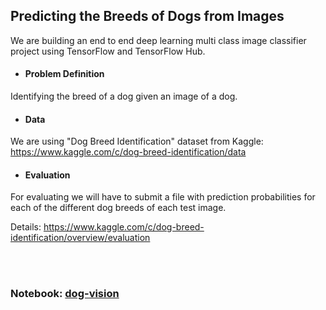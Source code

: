 ## Predicting the Breeds of Dogs from Images

We are building an end to end deep learning multi class image classifier project using TensorFlow and TensorFlow Hub.

- #### Problem Definition
Identifying the breed of a dog given an image of a dog.

- #### Data
We are using "Dog Breed Identification" dataset from Kaggle: https://www.kaggle.com/c/dog-breed-identification/data

- #### Evaluation
For evaluating we will have to submit a file with prediction probabilities for each of the different dog breeds of each test image.

Details: https://www.kaggle.com/c/dog-breed-identification/overview/evaluation

<br>
<br>

### Notebook: [dog-vision](https://nbviewer.jupyter.org/github/Naimul-Islam-Siam/Dog-Vision/blob/master/dog_vision.ipynb)